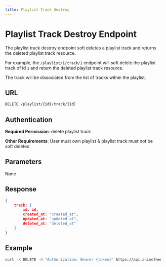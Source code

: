 ```yaml
---
title: Playlist Track Destroy
---
```


# Playlist Track Destroy Endpoint

The playlist track destroy endpoint soft deletes a playlist track and returns the deleted playlist track resource.

For example, the `/playlist/1/track/1` endpoint will soft delete the playlist track of id `1` and return the deleted playlist track resource.

The track will be dissociated from the list of tracks within the playlist.

## URL

```sh
DELETE /playlist/{id}/track/{id}
```

## Authentication

**Required Permission**: delete playlist track

**Other Requirements**: User must own playlist & playlist track must not be soft deleted

## Parameters

None

## Response

```json
{
    track: {
        id: id,
        created_at: "created_at",
        updated_at: "updated_at",
        deleted_at: "deleted_at"
    }
}
```

## Example

```bash
curl -X DELETE -H "Authorization: Bearer {token}" https://api.animethemes.moe/playlist/1/track/1
```
